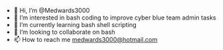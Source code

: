 - 👋 Hi, I’m @Medwards3000
- 👀 I’m interested in bash coding to improve cyber blue team admin tasks
- 🌱 I’m currently learning bash shell scripting
- 💞️ I’m looking to collaborate on bash 
- 📫 How to reach me medwards3000@hotmail.com

<!---
Medwards3000/Medwards3000 is a ✨ special ✨ repository because its `README.md` (this file) appears on your GitHub profile.
You can click the Preview link to take a look at your changes.
--->
